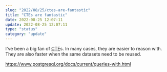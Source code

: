 ```yaml
---
slug: "2022/08/25/ctes-are-fantastic"
title: "CTEs are fantastic"
date: 2022-08-25 12:07:11
update: 2022-08-25 12:07:11
type: "status"
category: "update"
---
```


I've been a big fan of <abbr title="Common Table Expressions">CTE</abbr>s. In many cases, they are easier to reason with. They are also faster when the same datasets need to be reused.

https://www.postgresql.org/docs/current/queries-with.html
